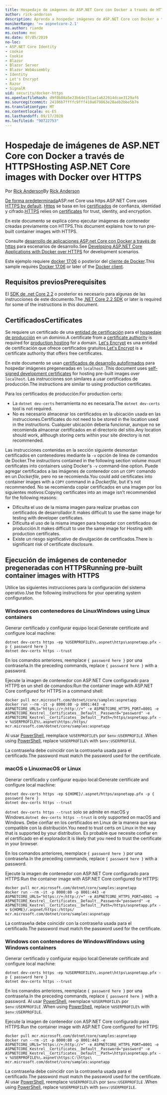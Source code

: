 ```yaml
---
title: Hospedaje de imágenes de ASP.NET Core con Docker a través de HTTPS
author: rick-anderson
description: Aprenda a hospedar imágenes de ASP.NET Core con Docker a través de HTTPS
monikerRange: '>= aspnetcore-2.1'
ms.author: riande
ms.custom: mvc
ms.date: 07/05/2019
no-loc:
- ASP.NET Core Identity
- cookie
- Cookie
- Blazor
- Blazor Server
- Blazor WebAssembly
- Identity
- Let's Encrypt
- Razor
- SignalR
uid: security/docker-https
ms.openlocfilehash: d9f0b88a5e23b64e151ae1a622914dcae3129af6
ms.sourcegitcommit: 24106b7ffffc9fff410a679863e28aeb2bbe5b7e
ms.translationtype: MT
ms.contentlocale: es-ES
ms.lasthandoff: 09/17/2020
ms.locfileid: "90722753"
---
```

# <a name="hosting-aspnet-core-images-with-docker-over-https"></a><span data-ttu-id="f2db1-103">Hospedaje de imágenes de ASP.NET Core con Docker a través de HTTPS</span><span class="sxs-lookup"><span data-stu-id="f2db1-103">Hosting ASP.NET Core images with Docker over HTTPS</span></span>

<span data-ttu-id="f2db1-104">Por [Rick Anderson](https://twitter.com/RickAndMSFT)</span><span class="sxs-lookup"><span data-stu-id="f2db1-104">By [Rick Anderson](https://twitter.com/RickAndMSFT)</span></span>

<span data-ttu-id="f2db1-105">[De forma predeterminada](./enforcing-ssl.md)ASP.net Core usa https.</span><span class="sxs-lookup"><span data-stu-id="f2db1-105">ASP.NET Core uses [HTTPS by default](./enforcing-ssl.md).</span></span> <span data-ttu-id="f2db1-106">[Https](https://en.wikipedia.org/wiki/HTTPS) se basa en los [certificados](https://en.wikipedia.org/wiki/Public_key_certificate) de confianza, identidad y cifrado.</span><span class="sxs-lookup"><span data-stu-id="f2db1-106">[HTTPS](https://en.wikipedia.org/wiki/HTTPS) relies on [certificates](https://en.wikipedia.org/wiki/Public_key_certificate) for trust, identity, and encryption.</span></span>

<span data-ttu-id="f2db1-107">En este documento se explica cómo ejecutar imágenes de contenedor creadas previamente con HTTPS.</span><span class="sxs-lookup"><span data-stu-id="f2db1-107">This document explains how to run pre-built container images with HTTPS.</span></span>

<span data-ttu-id="f2db1-108">Consulte [desarrollo de aplicaciones ASP.net Core con Docker a través de https](https://github.com/dotnet/dotnet-docker/blob/master/samples/run-aspnetcore-https-development.md) para escenarios de desarrollo.</span><span class="sxs-lookup"><span data-stu-id="f2db1-108">See [Developing ASP.NET Core Applications with Docker over HTTPS](https://github.com/dotnet/dotnet-docker/blob/master/samples/run-aspnetcore-https-development.md) for development scenarios.</span></span>

<span data-ttu-id="f2db1-109">Este ejemplo requiere [docker 17,06](https://docs.docker.com/release-notes/docker-ce) o posterior del [cliente de Docker](https://www.docker.com/products/docker).</span><span class="sxs-lookup"><span data-stu-id="f2db1-109">This sample requires [Docker 17.06](https://docs.docker.com/release-notes/docker-ce) or later of the [Docker client](https://www.docker.com/products/docker).</span></span>

## <a name="prerequisites"></a><span data-ttu-id="f2db1-110">Requisitos previos</span><span class="sxs-lookup"><span data-stu-id="f2db1-110">Prerequisites</span></span>

<span data-ttu-id="f2db1-111">El [SDK de .net Core 2,2](https://dotnet.microsoft.com/download) o posterior es necesario para algunas de las instrucciones de este documento.</span><span class="sxs-lookup"><span data-stu-id="f2db1-111">The [.NET Core 2.2 SDK](https://dotnet.microsoft.com/download) or later is required for some of the instructions in this document.</span></span>

## <a name="certificates"></a><span data-ttu-id="f2db1-112">Certificados</span><span class="sxs-lookup"><span data-stu-id="f2db1-112">Certificates</span></span>

<span data-ttu-id="f2db1-113">Se requiere un certificado de una [entidad de certificación](https://wikipedia.org/wiki/Certificate_authority) para el [hospedaje de producción](https://blogs.msdn.microsoft.com/webdev/2017/11/29/configuring-https-in-asp-net-core-across-different-platforms/) en un dominio.</span><span class="sxs-lookup"><span data-stu-id="f2db1-113">A certificate from a [certificate authority](https://wikipedia.org/wiki/Certificate_authority) is required for [production hosting](https://blogs.msdn.microsoft.com/webdev/2017/11/29/configuring-https-in-asp-net-core-across-different-platforms/) for a domain.</span></span> <span data-ttu-id="f2db1-114">[Let's Encrypt](https://letsencrypt.org/) es una entidad de certificación que ofrece certificados gratuitos.</span><span class="sxs-lookup"><span data-stu-id="f2db1-114">[Let's Encrypt](https://letsencrypt.org/) is a certificate authority that offers free certificates.</span></span>

<span data-ttu-id="f2db1-115">En este documento se usan [certificados de desarrollo autofirmados](https://en.wikipedia.org/wiki/Self-signed_certificate) para hospedar imágenes pregeneradas en `localhost` .</span><span class="sxs-lookup"><span data-stu-id="f2db1-115">This document uses [self-signed development certificates](https://en.wikipedia.org/wiki/Self-signed_certificate) for hosting pre-built images over `localhost`.</span></span> <span data-ttu-id="f2db1-116">Las instrucciones son similares a usar certificados de producción.</span><span class="sxs-lookup"><span data-stu-id="f2db1-116">The instructions are similar to using production certificates.</span></span>

<span data-ttu-id="f2db1-117">Para los certificados de producción:</span><span class="sxs-lookup"><span data-stu-id="f2db1-117">For production certs:</span></span>

* <span data-ttu-id="f2db1-118">La `dotnet dev-certs` herramienta no es necesaria.</span><span class="sxs-lookup"><span data-stu-id="f2db1-118">The `dotnet dev-certs` tool is not required.</span></span>
* <span data-ttu-id="f2db1-119">No es necesario almacenar los certificados en la ubicación usada en las instrucciones.</span><span class="sxs-lookup"><span data-stu-id="f2db1-119">Certificates do not need to be stored in the location used in the instructions.</span></span> <span data-ttu-id="f2db1-120">Cualquier ubicación debería funcionar, aunque no se recomienda almacenar certificados en el directorio del sitio.</span><span class="sxs-lookup"><span data-stu-id="f2db1-120">Any location should work, although storing certs within your site directory is not recommended.</span></span>

<span data-ttu-id="f2db1-121">Las instrucciones contenidas en la sección siguiente desmontan certificados en contenedores mediante la `-v` opción de línea de comandos de Docker.</span><span class="sxs-lookup"><span data-stu-id="f2db1-121">The instructions contained in the following section volume mount certificates into containers using Docker's `-v` command-line option.</span></span> <span data-ttu-id="f2db1-122">Puede agregar certificados a las imágenes de contenedor con un `COPY` comando en un *Dockerfile*, pero no se recomienda.</span><span class="sxs-lookup"><span data-stu-id="f2db1-122">You could add certificates into container images with a `COPY` command in a *Dockerfile*, but it's not recommended.</span></span> <span data-ttu-id="f2db1-123">No se recomienda copiar certificados en una imagen por los siguientes motivos:</span><span class="sxs-lookup"><span data-stu-id="f2db1-123">Copying certificates into an image isn't recommended for the following reasons:</span></span>

* <span data-ttu-id="f2db1-124">Dificulta el uso de la misma imagen para realizar pruebas con certificados de desarrollador.</span><span class="sxs-lookup"><span data-stu-id="f2db1-124">It makes difficult to use the same image for testing with developer certificates.</span></span>
* <span data-ttu-id="f2db1-125">Dificulta el uso de la misma imagen para hospedar con certificados de producción.</span><span class="sxs-lookup"><span data-stu-id="f2db1-125">It makes difficult to use the same image for Hosting with production certificates.</span></span>
* <span data-ttu-id="f2db1-126">Existe un riesgo significativo de divulgación de certificados.</span><span class="sxs-lookup"><span data-stu-id="f2db1-126">There is significant risk of certificate disclosure.</span></span>

## <a name="running-pre-built-container-images-with-https"></a><span data-ttu-id="f2db1-127">Ejecución de imágenes de contenedor pregeneradas con HTTPS</span><span class="sxs-lookup"><span data-stu-id="f2db1-127">Running pre-built container images with HTTPS</span></span>

<span data-ttu-id="f2db1-128">Utilice las siguientes instrucciones para la configuración del sistema operativo.</span><span class="sxs-lookup"><span data-stu-id="f2db1-128">Use the following instructions for your operating system configuration.</span></span>

### <a name="windows-using-linux-containers"></a><span data-ttu-id="f2db1-129">Windows con contenedores de Linux</span><span class="sxs-lookup"><span data-stu-id="f2db1-129">Windows using Linux containers</span></span>

<span data-ttu-id="f2db1-130">Generar certificado y configurar equipo local:</span><span class="sxs-lookup"><span data-stu-id="f2db1-130">Generate certificate and configure local machine:</span></span>

```dotnetcli
dotnet dev-certs https -ep %USERPROFILE%\.aspnet\https\aspnetapp.pfx -p { password here }
dotnet dev-certs https --trust
```

<span data-ttu-id="f2db1-131">En los comandos anteriores, reemplace `{ password here }` por una contraseña.</span><span class="sxs-lookup"><span data-stu-id="f2db1-131">In the preceding commands, replace `{ password here }` with a password.</span></span>

<span data-ttu-id="f2db1-132">Ejecute la imagen de contenedor con ASP.NET Core configurado para HTTPS en un shell de comandos:</span><span class="sxs-lookup"><span data-stu-id="f2db1-132">Run the container image with ASP.NET Core configured for HTTPS in a command shell:</span></span>

```console
docker pull mcr.microsoft.com/dotnet/core/samples:aspnetapp
docker run --rm -it -p 8000:80 -p 8001:443 -e ASPNETCORE_URLS="https://+;http://+" -e ASPNETCORE_HTTPS_PORT=8001 -e ASPNETCORE_Kestrel__Certificates__Default__Password="password" -e ASPNETCORE_Kestrel__Certificates__Default__Path=/https/aspnetapp.pfx -v %USERPROFILE%\.aspnet\https:/https/ mcr.microsoft.com/dotnet/core/samples:aspnetapp
```

<span data-ttu-id="f2db1-133">Al usar [PowerShell](/powershell/scripting/overview), reemplace `%USERPROFILE%` por `$env:USERPROFILE` .</span><span class="sxs-lookup"><span data-stu-id="f2db1-133">When using [PowerShell](/powershell/scripting/overview), replace `%USERPROFILE%` with `$env:USERPROFILE`.</span></span>

<span data-ttu-id="f2db1-134">La contraseña debe coincidir con la contraseña usada para el certificado.</span><span class="sxs-lookup"><span data-stu-id="f2db1-134">The password must match the password used for the certificate.</span></span>

### <a name="macos-or-linux"></a><span data-ttu-id="f2db1-135">macOS o Linux</span><span class="sxs-lookup"><span data-stu-id="f2db1-135">macOS or Linux</span></span>

<span data-ttu-id="f2db1-136">Generar certificado y configurar equipo local:</span><span class="sxs-lookup"><span data-stu-id="f2db1-136">Generate certificate and configure local machine:</span></span>

```dotnetcli
dotnet dev-certs https -ep ${HOME}/.aspnet/https/aspnetapp.pfx -p { password here }
dotnet dev-certs https --trust
```

<span data-ttu-id="f2db1-137">`dotnet dev-certs https --trust` solo se admite en macOS y Windows.</span><span class="sxs-lookup"><span data-stu-id="f2db1-137">`dotnet dev-certs https --trust` is only supported on macOS and Windows.</span></span> <span data-ttu-id="f2db1-138">Debe confiar en los certificados en Linux de la manera que sea compatible con la distribución.</span><span class="sxs-lookup"><span data-stu-id="f2db1-138">You need to trust certs on Linux in the way that is supported by your distribution.</span></span> <span data-ttu-id="f2db1-139">Es probable que necesite confiar en el certificado en el explorador.</span><span class="sxs-lookup"><span data-stu-id="f2db1-139">It is likely that you need to trust the certificate in your browser.</span></span>

<span data-ttu-id="f2db1-140">En los comandos anteriores, reemplace `{ password here }` por una contraseña.</span><span class="sxs-lookup"><span data-stu-id="f2db1-140">In the preceding commands, replace `{ password here }` with a password.</span></span>

<span data-ttu-id="f2db1-141">Ejecute la imagen de contenedor con ASP.NET Core configurado para HTTPS:</span><span class="sxs-lookup"><span data-stu-id="f2db1-141">Run the container image with ASP.NET Core configured for HTTPS:</span></span>

```console
docker pull mcr.microsoft.com/dotnet/core/samples:aspnetapp
docker run --rm -it -p 8000:80 -p 8001:443 -e ASPNETCORE_URLS="https://+;http://+" -e ASPNETCORE_HTTPS_PORT=8001 -e ASPNETCORE_Kestrel__Certificates__Default__Password="password" -e ASPNETCORE_Kestrel__Certificates__Default__Path=/https/aspnetapp.pfx -v ${HOME}/.aspnet/https:/https/ mcr.microsoft.com/dotnet/core/samples:aspnetapp
```

<span data-ttu-id="f2db1-142">La contraseña debe coincidir con la contraseña usada para el certificado.</span><span class="sxs-lookup"><span data-stu-id="f2db1-142">The password must match the password used for the certificate.</span></span>

### <a name="windows-using-windows-containers"></a><span data-ttu-id="f2db1-143">Windows con contenedores de Windows</span><span class="sxs-lookup"><span data-stu-id="f2db1-143">Windows using Windows containers</span></span>

<span data-ttu-id="f2db1-144">Generar certificado y configurar equipo local:</span><span class="sxs-lookup"><span data-stu-id="f2db1-144">Generate certificate and configure local machine:</span></span>

```dotnetcli
dotnet dev-certs https -ep %USERPROFILE%\.aspnet\https\aspnetapp.pfx -p { password here }
dotnet dev-certs https --trust
```

<span data-ttu-id="f2db1-145">En los comandos anteriores, reemplace `{ password here }` por una contraseña.</span><span class="sxs-lookup"><span data-stu-id="f2db1-145">In the preceding commands, replace `{ password here }` with a password.</span></span> <span data-ttu-id="f2db1-146">Al usar [PowerShell](/powershell/scripting/overview), reemplace `%USERPROFILE%` por `$env:USERPROFILE` .</span><span class="sxs-lookup"><span data-stu-id="f2db1-146">When using [PowerShell](/powershell/scripting/overview), replace `%USERPROFILE%` with `$env:USERPROFILE`.</span></span>

<span data-ttu-id="f2db1-147">Ejecute la imagen de contenedor con ASP.NET Core configurado para HTTPS:</span><span class="sxs-lookup"><span data-stu-id="f2db1-147">Run the container image with ASP.NET Core configured for HTTPS:</span></span>

```console
docker pull mcr.microsoft.com/dotnet/core/samples:aspnetapp
docker run --rm -it -p 8000:80 -p 8001:443 -e ASPNETCORE_URLS="https://+;http://+" -e ASPNETCORE_HTTPS_PORT=8001 -e ASPNETCORE_Kestrel__Certificates__Default__Password="password" -e ASPNETCORE_Kestrel__Certificates__Default__Path=\https\aspnetapp.pfx -v %USERPROFILE%\.aspnet\https:C:\https\ mcr.microsoft.com/dotnet/core/samples:aspnetapp
```

<span data-ttu-id="f2db1-148">La contraseña debe coincidir con la contraseña usada para el certificado.</span><span class="sxs-lookup"><span data-stu-id="f2db1-148">The password must match the password used for the certificate.</span></span> <span data-ttu-id="f2db1-149">Al usar [PowerShell](/powershell/scripting/overview), reemplace `%USERPROFILE%` por `$env:USERPROFILE` .</span><span class="sxs-lookup"><span data-stu-id="f2db1-149">When using [PowerShell](/powershell/scripting/overview), replace `%USERPROFILE%` with `$env:USERPROFILE`.</span></span>